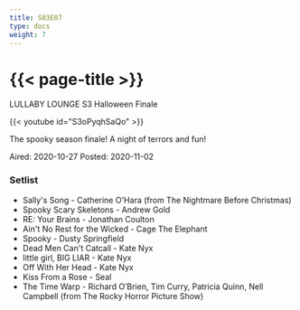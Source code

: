 ```yaml
---
title: S03E07
type: docs
weight: 7
---
```


# {{< page-title >}}

LULLABY LOUNGE S3 Halloween Finale

{{< youtube id="S3oPyqhSaQo" >}}

The spooky season finale!  A night of terrors and fun!

Aired: 2020-10-27
Posted: 2020-11-02

### Setlist
* Sally's Song - Catherine O'Hara (from The Nightmare Before Christmas)
* Spooky Scary Skeletons - Andrew Gold
* RE: Your Brains - Jonathan Coulton
* Ain't No Rest for the Wicked - Cage The Elephant
* Spooky - Dusty Springfield
* Dead Men Can't Catcall - Kate Nyx
* little girl, BIG LIAR - Kate Nyx
* Off With Her Head - Kate Nyx
* Kiss From a Rose - Seal
* The Time Warp - Richard O’Brien, Tim Curry, Patricia Quinn, Nell Campbell (from The Rocky Horror Picture Show)
